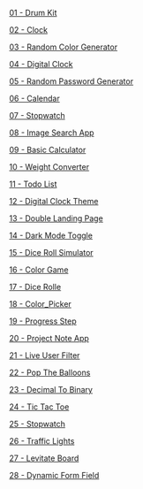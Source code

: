 <a href ="https://github.com/Brelisa/JavaScript-Projects/tree/main/JavaScript%20Projects/01%20-%20Drum%20Kit"> 01 - Drum Kit </a>

<a href = "https://github.com/Brelisa/JavaScript-Projects/tree/main/JavaScript%20Projects/02%20-%20Clock"> 02 - Clock </a>

<a href = "https://github.com/Brelisa/JavaScript-Projects/tree/main/JavaScript%20Projects/03%20-%20Random%20Color%20Generator"> 03 - Random Color Generator </a>

<a href = "https://github.com/Brelisa/JavaScript-Projects/tree/main/JavaScript%20Projects/04%20-%20Digital%20Clock"> 04 - Digital Clock </a>

<a href = "https://github.com/Brelisa/JavaScript-Projects/tree/main/JavaScript%20Projects/05%20-%20Random%20Password%20Generator"> 05 - Random Password Generator </a>

<a href = "https://github.com/Brelisa/JavaScript-Projects/tree/main/JavaScript%20Projects/06%20-%20Calendar"> 06 - Calendar </a>

<a href = "https://github.com/Brelisa/JavaScript-Projects/tree/main/JavaScript%20Projects/07%20-%20Stopwatch"> 07 - Stopwatch </a>

<a href = "https://github.com/Brelisa/JavaScript-Projects/tree/main/JavaScript%20Projects/08%20-%20Image%20Search%20App"> 08 - Image Search App </a>

<a href = "https://github.com/Brelisa/JavaScript-Projects/tree/main/JavaScript%20Projects/09%20-%20Basic%20Calculator"> 09 - Basic Calculator </a>

<a href = "https://github.com/Brelisa/JavaScript-Projects/tree/main/JavaScript%20Projects/10%20-%20Weight%20Converter"> 10 - Weight Converter </a>

<a href = "https://github.com/Brelisa/JavaScript-Projects/tree/main/JavaScript%20Projects/11%20-%20Todo%20List"> 11 - Todo List </a>

<a href = "https://github.com/Brelisa/JavaScript-Projects/tree/main/JavaScript%20Projects/12%20-%20Digital%20Clock%20Theme"> 12 - Digital Clock Theme </a>

<a href = "https://github.com/Brelisa/JavaScript-Projects/tree/main/JavaScript%20Projects/13%20-%20Double%20Landing%20Page"> 13 - Double Landing Page </a>

<a href = "https://github.com/Brelisa/JavaScript-Projects/tree/main/JavaScript%20Projects/14%20-%20Dark%20Mode%20Toggle"> 14 - Dark Mode Toggle </a>

<a href = "https://github.com/Brelisa/JavaScript-Projects/tree/main/JavaScript%20Projects/15%20-%20Dice%20Roll%20Simulator"> 15 - Dice Roll Simulator </a>

<a href = "https://github.com/Brelisa/JavaScript-Projects/tree/main/JavaScript%20Projects/16%20-%20Color%20Game"> 16 - Color Game </a>

<a href = "https://github.com/Brelisa/JavaScript-Projects/tree/main/JavaScript%20Projects/17%20-%20Dice%20Rolle"> 17 - Dice Rolle </a>

<a href = "https://github.com/Brelisa/JavaScript-Projects/tree/main/JavaScript%20Projects/18%20-%20Color%20Picker"> 18 - Color_Picker </a>

<a href = "https://github.com/Brelisa/JavaScript-Projects/tree/main/JavaScript%20Projects/19%20-%20Progress%20Step"> 19 - Progress Step </a>

<a href = "https://github.com/Brelisa/JavaScript-Projects/tree/main/JavaScript%20Projects/20%20-%20Project%20Note%20App"> 20 - Project Note App </a>

<a href = "https://github.com/Brelisa/JavaScript-Projects/tree/main/JavaScript%20Projects/21%20-%20Live%20User%20Filter"> 21 - Live User Filter </a>

<a href = "https://github.com/Brelisa/JavaScript-Projects/tree/main/JavaScript%20Projects/22%20-%20Pop%20The%20Balloons"> 22 - Pop The Balloons </a>

<a href = "https://github.com/Brelisa/JavaScript-Projects/tree/main/JavaScript%20Projects/23%20-%20Decimal%20To%20Binary"> 23 - Decimal To Binary </a>

<a href = "https://github.com/Brelisa/JavaScript-Projects/tree/main/JavaScript%20Projects/24%20-%20Tic%20Tac%20Toe"> 24 - Tic Tac Toe </a>

<a href = "https://github.com/Brelisa/JavaScript-Projects/tree/main/JavaScript%20Projects/25%20-%20Stopwatch"> 25 - Stopwatch </a>

<a href = "https://github.com/Brelisa/JavaScript-Projects/tree/main/JavaScript%20Projects/26%20-%20Traffic%20Lights"> 26 - Traffic Lights </a>

<a href = "https://github.com/Brelisa/JavaScript-Projects/tree/main/JavaScript%20Projects/27%20-%20Levitate%20Board"> 27 - Levitate Board </a>

<a href = "https://github.com/Brelisa/JavaScript-Projects/tree/main/JavaScript%20Projects/28%20-%20Dynamic%20Form%20Field"> 28 - Dynamic Form Field </a>
